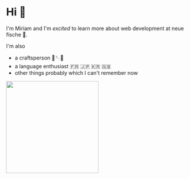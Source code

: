# Hi 👋

I'm Miriam and I'm _excited_ to learn more about web development at neue fische 🧜.

I'm also

- a craftsperson 🧵🪡🧶
- a language enthusiast 🇫🇷 🇯🇵 🇰🇷 🇬🇧
- other things probably which I can't remember now

<img src="https://images.unsplash.com/photo-1569728808392-4c637feee42b?q=80&w=1887&auto=format&fit=crop&ixlib=rb-4.0.3&ixid=M3wxMjA3fDB8MHxwaG90by1wYWdlfHx8fGVufDB8fHx8fA%3D%3D" width= 250px>
